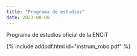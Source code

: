 ```yaml
---
title: "Programa de estudios"
date: 2023-08-08
---
```


Programa de estudios oficial de la ENCiT

{% include addpdf.html id="instrum_robo.pdf" %}
